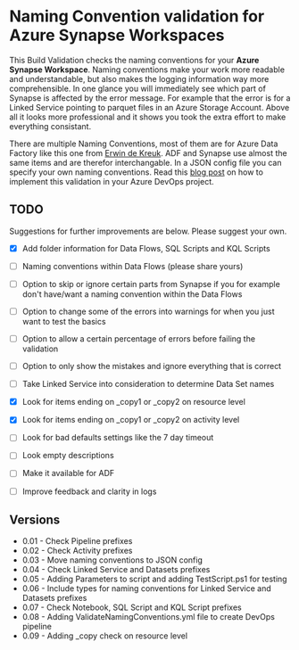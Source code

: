 # Naming Convention validation for Azure Synapse Workspaces
This Build Validation checks the naming conventions for your **Azure Synapse Workspace**. Naming conventions make your work more readable and understandable, but also makes the logging information way more comprehensible. In one glance you will immediately see which part of Synapse is affected by the error message. For example that the error is for a Linked Service pointing to parquet files in an Azure Storage Account. Above all it looks more professional and it shows you took the extra effort to make everything consistant.

There are multiple Naming Conventions, most of them are for Azure Data Factory like this one from [Erwin de Kreuk](https://erwindekreuk.com/2020/07/azure-data-factory-naming-conventions/). ADF and Synapse use almost the same items and are therefor interchangable. In a JSON config file you can specify your own naming conventions. Read this [blog post](https://microsoft-bitools.blogspot.com/2023/05/synapse-automatically-check-naming.html) on how to implement this validation in your Azure DevOps project.

## TODO
Suggestions for further improvements are below. Please suggest your own.
- [x] Add folder information for Data Flows, SQL Scripts and KQL Scripts
- [ ] Naming conventions within Data Flows (please share yours)
- [ ] Option to skip or ignore certain parts from Synapse if you for example don't have/want a naming convention within the Data Flows
- [ ] Option to change some of the errors into warnings for when you just want to test the basics
- [ ] Option to allow a certain percentage of errors before failing the validation
- [ ] Option to only show the mistakes and ignore everything that is correct
- [ ] Take Linked Service into consideration to determine Data Set names
- [x] Look for items ending on _copy1 or _copy2 on resource level
- [x] Look for items ending on _copy1 or _copy2 on activity level
- [ ] Look for bad defaults settings like the 7 day timeout
- [ ] Look empty descriptions
- [ ] Make it available for ADF
- [ ] Improve feedback and clarity in logs


## Versions
- 0.01 - Check Pipeline prefixes
- 0.02 - Check Activity prefixes
- 0.03 - Move naming conventions to JSON config
- 0.04 - Check Linked Service and Datasets prefixes
- 0.05 - Adding Parameters to script and adding TestScript.ps1 for testing
- 0.06 - Include types for naming conventions for Linked Service and Datasets prefixes
- 0.07 - Check Notebook, SQL Script and KQL Script prefixes
- 0.08 - Adding ValidateNamingConventions.yml file to create DevOps pipeline
- 0.09 - Adding _copy check on resource level
